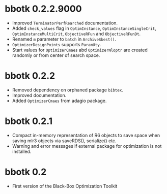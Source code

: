# bbotk 0.2.2.9000

* Improved `TerminatorPerfRearched` documentation.
* Added `check_values` flag in `OptimInstance`, `OptimInstanceSingleCrit`, 
  `OptimInstanceMultiCrit`, `ObjectiveRFun` and `ObjectiveRFunDt`.
* Renamed `m` parameter to `batch` in `Archive$best()`.
* `OptimizerDesignPoints` supports `ParamUty`.
* Start values for `OptimizerCmaes` abd `OptimizerNloptr` are created randomly or
  from center of search space.

# bbotk 0.2.2

* Removed dependency on orphaned package `bibtex`.
* Improved documentation.
* Added `OptimizerCmaes` from adagio package.

# bbotk 0.2.1

* Compact in-memory representation of R6 objects to save space when
  saving mlr3 objects via saveRDS(), serialize() etc.
* Warning and error messages if external package for optimization is
  not installed.

# bbotk 0.2

* First version of the Black-Box Optimization Toolkit

